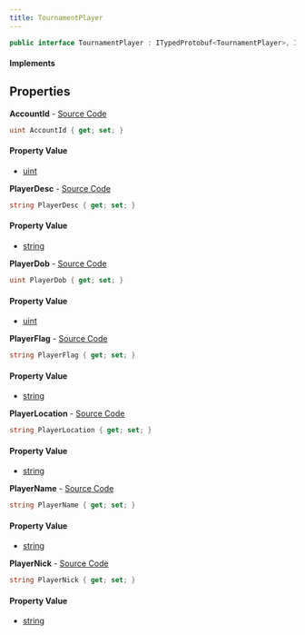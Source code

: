 ```yaml
---
title: TournamentPlayer
---
```


```csharp
public interface TournamentPlayer : ITypedProtobuf<TournamentPlayer>, INativeHandle
```

#### Implements

## Properties

**AccountId** - [Source Code](https://github.com/swiftly-solution/swiftlys2/blob/master/managed/src/SwiftlyS2.Generated/Protobufs/Interfaces/TournamentPlayer.cs#L13)

```csharp
uint AccountId { get; set; }
```

#### Property Value

- [uint](https://learn.microsoft.com/dotnet/api/system.uint32)

**PlayerDesc** - [Source Code](https://github.com/swiftly-solution/swiftlys2/blob/master/managed/src/SwiftlyS2.Generated/Protobufs/Interfaces/TournamentPlayer.cs#L31)

```csharp
string PlayerDesc { get; set; }
```

#### Property Value

- [string](https://learn.microsoft.com/dotnet/api/system.string)

**PlayerDob** - [Source Code](https://github.com/swiftly-solution/swiftlys2/blob/master/managed/src/SwiftlyS2.Generated/Protobufs/Interfaces/TournamentPlayer.cs#L22)

```csharp
uint PlayerDob { get; set; }
```

#### Property Value

- [uint](https://learn.microsoft.com/dotnet/api/system.uint32)

**PlayerFlag** - [Source Code](https://github.com/swiftly-solution/swiftlys2/blob/master/managed/src/SwiftlyS2.Generated/Protobufs/Interfaces/TournamentPlayer.cs#L25)

```csharp
string PlayerFlag { get; set; }
```

#### Property Value

- [string](https://learn.microsoft.com/dotnet/api/system.string)

**PlayerLocation** - [Source Code](https://github.com/swiftly-solution/swiftlys2/blob/master/managed/src/SwiftlyS2.Generated/Protobufs/Interfaces/TournamentPlayer.cs#L28)

```csharp
string PlayerLocation { get; set; }
```

#### Property Value

- [string](https://learn.microsoft.com/dotnet/api/system.string)

**PlayerName** - [Source Code](https://github.com/swiftly-solution/swiftlys2/blob/master/managed/src/SwiftlyS2.Generated/Protobufs/Interfaces/TournamentPlayer.cs#L19)

```csharp
string PlayerName { get; set; }
```

#### Property Value

- [string](https://learn.microsoft.com/dotnet/api/system.string)

**PlayerNick** - [Source Code](https://github.com/swiftly-solution/swiftlys2/blob/master/managed/src/SwiftlyS2.Generated/Protobufs/Interfaces/TournamentPlayer.cs#L16)

```csharp
string PlayerNick { get; set; }
```

#### Property Value

- [string](https://learn.microsoft.com/dotnet/api/system.string)


